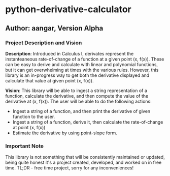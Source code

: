 # python-derivative-calculator
## Author: aangar, Version Alpha
### Project Description and Vision
**Description**: Introduced in Calculus I, derivates represent the instanteaneous rate-of-change of a function at a given point (x, f(x)). These can be easy to derive and calculate with linear and polynomial functions, but it can get overwhelming at times with the various rules. However, this library is an in-progress way to get both the derivative displayed and calculate that value at given point (x, f(x)).
<br>

**Vision**: This library will be able to ingest a string representation of a function, calculate the derivative, and then compute the value of the derivative at (x, f(x)). The user will be able to do the following actions:
- Ingest a string of a function, and then print the derivative of given function to the user.
- Ingest a string of a function, derive it, then calculate the rate-of-change at point (x, f(x))
- Estimate the derivative by using point-slope form.

### Important Note
This library is not something that will be consistently maintained or updated, being quite honest it's a project created, developed, and worked on in free time. TL;DR - free time project, sorry for any inconveniences!  
